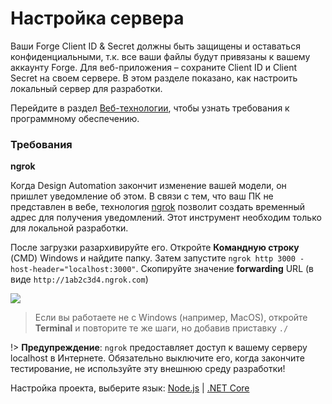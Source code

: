 # Настройка сервера

Ваши Forge Client ID & Secret должны быть защищены и оставаться конфиденциальными, т.к. все ваши файлы будут привязаны к вашему аккаунту Forge. Для веб-приложения – сохраните Client ID и Client Secret на своем сервере. В этом разделе показано, как настроить локальный сервер для разработки.

Перейдите в раздел [Веб-технологии](environment/tools/), чтобы узнать требования к программному обеспечению.

### Требования

**ngrok**

Когда Design Automation закончит изменение вашей модели, он пришлет уведомление об этом. В связи с тем, что ваш ПК не представлен в вебе, технология [ngrok](https://ngrok.com/) позволит создать временный адрес для получения уведомлений. Этот инструмент необходим только для локальной разработки. 

После загрузки разархивируйте его. Откройте **Командную строку** (CMD) Windows и найдите папку. Затем запустите `ngrok http 3000 -host-header="localhost:3000"`. Скопируйте значение **forwarding** URL (в виде `http://1ab2c3d4.ngrok.com`)

![](/_media/designautomation/ngrok.gif)

> Если вы работаете не с Windows (например, MacOS), откройте **Terminal** и повторите те же шаги, но добавив приставку `./`

!> **Предупреждение**: `ngrok` предоставляет доступ к вашему серверу localhost в Интернете. Обязательно выключите его, когда закончите тестирование, не используйте эту внешнюю среду разработки!

Настройка проекта, выберитe язык: [Node.js](environment/setup/nodejs_da) | [.NET Core](environment/setup/netcore_da)
